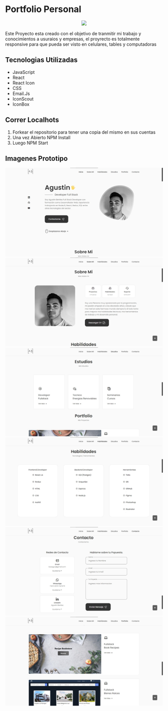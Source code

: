 # Portfolio Personal

<p align="center">
  <img height="200" src="./portfolio/logogrande.jpg" />
</p>

<p>
Este Proyecto esta creado con el objetivo de tranmitir mi trabajo y conocimientos a usuraios y empresas, el proyrecto es totalmente responsive para que pueda ser visto en celulares, tables y computadoras
</p>

## Tecnologias Utilizadas

- JavaScript
- React
- React Icon
- CSS
- Email.Js
- IconScout
- IconBox

## Correr Localhots

 1. Forkear el repositorio para tener una copia del mismo en sus cuentas
 2. Una vez Abierto NPM Install
 3. Luego NPM Start

## Imagenes Prototipo

<img src="./portfolio/homeport.jpg" alt='Portfolio'/>
<img src="./portfolio/aboutport.jpg" alt='Portfolio'/>
<img src="./portfolio/estudiosport.jpg" alt='Portfolio'/>
<img src="./portfolio/habilidadesport.jpg" alt='Portfolio'/>
<img src="./portfolio/contactoport.jpg" alt='Portfolio'/>
<img src="./portfolio/proyectosport.jpg" alt='Portfolio'/>
